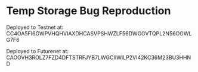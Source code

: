 # Temp Storage Bug Reproduction

Deployed to Testnet at: CC4OA5FI6GWPVHQHVIAXDHCASVPSHWZLF56DWGGVTQPL2N56OGWLG7F6

Deployed to Futurenet at:
CAOOVH3ROLZ7FZD4DFTSTRFJYB7LWGCIIWILP2VI42KC36M23BU3HHND